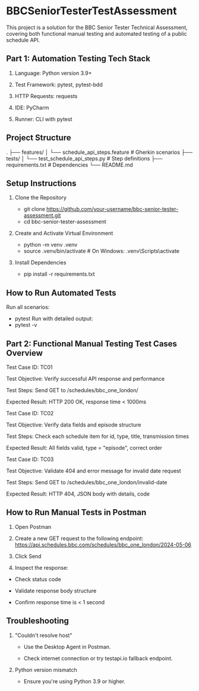 # BBCSeniorTesterTestAssessment

This project is a solution for the BBC Senior Tester Technical Assessment, covering both functional manual testing and automated testing of a public schedule API.

Part 1: Automation Testing
Tech Stack
----------
1. Language: Python version 3.9+

2. Test Framework: pytest, pytest-bdd

3. HTTP Requests: requests

4. IDE: PyCharm 

5. Runner: CLI with pytest


Project Structure
------------------
.
├── features/
│   └── schedule_api_steps.feature   # Gherkin scenarios
├── tests/
│   └── test_schedule_api_steps.py   # Step definitions
├── requirements.txt                 # Dependencies
└── README.md


Setup Instructions
-------------------
1. Clone the Repository
     - git clone https://github.com/your-username/bbc-senior-tester-assessment.git
     - cd bbc-senior-tester-assessment

2. Create and Activate Virtual Environment
     - python -m venv .venv
     - source .venv/bin/activate  # On Windows: .venv\Scripts\activate

3. Install Dependencies
     - pip install -r requirements.txt

How to Run Automated Tests
---------------------------
Run all scenarios:
  - pytest
Run with detailed output:
  - pytest -v


Part 2: Functional Manual Testing
Test Cases Overview
--------------------
Test Case ID: TC01		

Test Objective: Verify successful API response and performance

Test Steps: Send GET to /schedules/bbc_one_london/<valid-date>	

Expected Result: HTTP 200 OK, response time < 1000ms


Test Case ID: TC02		

Test Objective: Verify data fields and episode structure

Test Steps: Check each schedule item for id, type, title, transmission times	

Expected Result: All fields valid, type = "episode", correct order


Test Case ID: TC03	

Test Objective: Validate 404 and error message for invalid date request	

Test Steps: Send GET to /schedules/bbc_one_london/invalid-date

Expected Result:	HTTP 404, JSON body with details, code


How to Run Manual Tests in Postman
-----------------------------------
1. Open Postman

2. Create a new GET request to the following endpoint:
     https://api.schedules.bbc.com/schedules/bbc_one_london/2024-05-06

3. Click Send

4. Inspect the response:

  - Check status code

  - Validate response body structure

  - Confirm response time is < 1 second
    

Troubleshooting
---------------
1. "Couldn't resolve host"

      - Use the Desktop Agent in Postman.

      - Check internet connection or try testapi.io fallback endpoint.

2. Python version mismatch

    - Ensure you're using Python 3.9 or higher.














